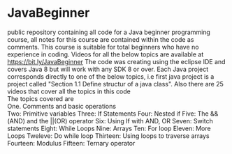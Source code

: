 # JavaBeginner
public repository containing all code for a Java beginner programming course, all notes for this course are contained within the code as comments. This course is suitable for total beginners who have no experience in coding. 
Videos for all the below topics are available at https://bit.ly/JavaBeginner The code was creating using the eclipse IDE and covers Java 8 but
will work with any SDK 8 or over. Each Java project corresponds directly to one of the below topics, i.e first java project is a project called "Section 1.1 Define structur of a java class".
Also there are 25 videos that cover all the topics in this code<br>
The topics covered are<br>
One. Comments and basic operations<br>
Two: Primitive variables
Three: If Statements
Four: Nested if
Five: The &&(AND) and the ||(OR) operator
Six: Using If with AND, OR
Seven: Switch statements
Eight: While Loops
Nine: Arrays
Ten: For loop
Eleven: More Loops
Tweleve: Do while loop
Thirteen: Using loops to traverse arrays
Fourteen: Modulus
Fifteen: Ternary operator



